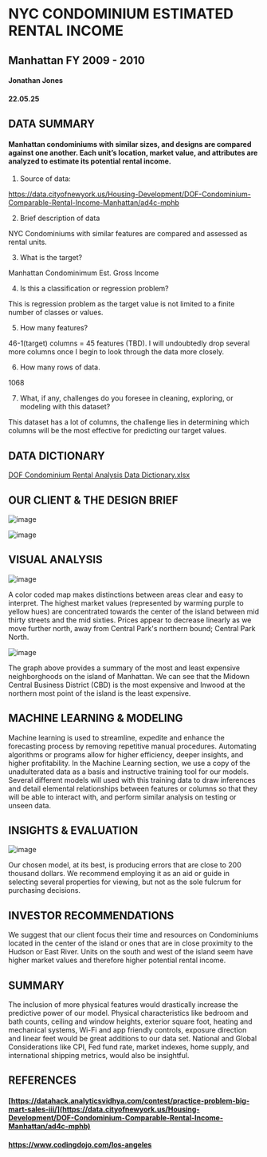# NYC CONDOMINIUM ESTIMATED RENTAL INCOME
## Manhattan FY 2009 - 2010
#### Jonathan Jones 
#### 22.05.25


## DATA SUMMARY

#### Manhattan condominiums with similar sizes, and designs are compared against one another. Each unit’s location, market value, and attributes are analyzed to estimate its potential rental income. 

1) Source of data:

  https://data.cityofnewyork.us/Housing-Development/DOF-Condominium-Comparable-Rental-Income-Manhattan/ad4c-mphb

2) Brief description of data

 NYC Condominiums with similar features are compared and assessed as rental units. 

3) What is the target?

  Manhattan Condominimum Est. Gross Income

4) Is this a classification or regression problem?

  This is regression problem as the target value is not limited to a finite number of classes or values. 

5) How many features?

  46-1(target) columns = 45 features (TBD). I will undoubtedly drop several more columns once I begin to look through the data more closely.  

6) How many rows of data.

  1068

7) What, if any, challenges do you foresee in cleaning, exploring, or modeling with this dataset?

 This dataset has a lot of columns, the challenge lies in determining which columns will be the most effective for predicting our target values. 

## DATA DICTIONARY
[DOF Condominium Rental Analysis Data Dictionary.xlsx](https://github.com/starkjones/NYC-CONDOMINIUM-COMPARABLE-RENTAL-INCOME-ANALYSIS/files/8791742/DOF.Condominium.Rental.Analysis.Data.Dictionary.xlsx)
## OUR CLIENT & THE DESIGN BRIEF 
![image](https://user-images.githubusercontent.com/101145586/174222656-f64b5b6a-97a5-4769-b9d5-5347b68d3d9b.png)

![image](https://user-images.githubusercontent.com/101145586/174222698-044e2cbe-59b2-4feb-beee-caadb6086dcd.png)


## VISUAL ANALYSIS

![image](https://user-images.githubusercontent.com/101145586/170840385-e293344f-e8c5-4401-90dc-c73749895a65.png)

A color coded map makes distinctions between areas clear and easy to interpret. The highest market values (represented by warming purple to yellow hues) are concentrated towards the center of the island between mid thirty streets and the mid sixties. Prices appear to decrease linearly as we move further north, away from Central Park's northern bound; Central Park North.

![image](https://user-images.githubusercontent.com/101145586/170840339-425e5866-6e6c-44e9-ae13-a2ebc066604a.png)

The graph above provides a summary of the most and least expensive neighborghoods on the island of Manhattan. We can see that the Midown Central Business District (CBD) is the most expensive and Inwood at the northern most point of the island is the least expensive.

## MACHINE LEARNING & MODELING

Machine learning is used to streamline, expedite and enhance the forecasting process by removing repetitive manual procedures. Automating algorithms or programs allow for higher efficiency, deeper insights, and higher profitability. 
In the Machine Learning section, we use a copy of the unadulterated data as a basis and instructive training tool for our models. Several different models will used with this training data to draw inferences and detail elemental relationships between features or columns so that they will be able to interact with, and perform similar analysis on testing or unseen data. 

## INSIGHTS & EVALUATION
![image](https://user-images.githubusercontent.com/101145586/174222840-42e74da4-16c2-4702-a3c2-6ee3c2f5df65.png)

Our chosen model, at its best, is producing errors that are close to 200 thousand dollars. 
We recommend employing it as an aid or guide in selecting several properties for viewing, but not as the sole fulcrum for purchasing decisions. 

## INVESTOR RECOMMENDATIONS

We suggest that our client focus their time and resources on Condominiums located in the center of the island or ones that are in close proximity to the Hudson or East River. Units on the south and west of the island seem have higher market values and therefore higher potential rental income. 


## SUMMARY

The inclusion of more physical features would drastically increase the predictive power of our model. Physical characteristics like bedroom and bath counts, ceiling and window heights, exterior square foot, heating and mechanical systems, Wi-Fi and app friendly controls, exposure direction and linear feet would be great additions to our data set. 
National and Global Considerations like CPI, Fed fund rate, market indexes, home supply, and international shipping metrics, would also be insightful. 

## REFERENCES
#### [https://datahack.analyticsvidhya.com/contest/practice-problem-big-mart-sales-iii/](https://data.cityofnewyork.us/Housing-Development/DOF-Condominium-Comparable-Rental-Income-Manhattan/ad4c-mphb)
#### https://www.codingdojo.com/los-angeles
